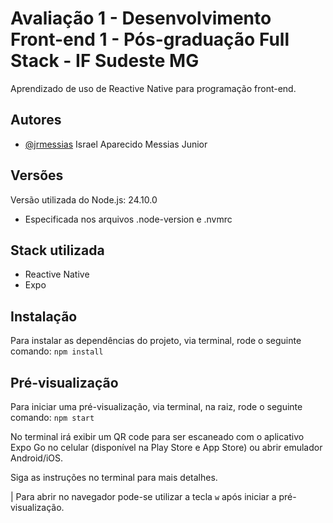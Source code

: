 
# Avaliação 1 - Desenvolvimento Front-end 1 - Pós-graduação Full Stack - IF Sudeste MG

Aprendizado de uso de Reactive Native para programação front-end.

## Autores
- [@jrmessias](https://www.github.com/jrmessias) Israel Aparecido Messias Junior

## Versões
Versão utilizada do Node.js: 24.10.0
* Especificada nos arquivos .node-version e .nvmrc

## Stack utilizada
- Reactive Native
- Expo

## Instalação

Para instalar as dependências do projeto, via terminal, rode o seguinte comando: `npm install`

## Pré-visualização

Para iniciar uma pré-visualização, via terminal, na raiz, rode o seguinte comando: `npm start`

No terminal irá exibir um QR code para ser escaneado com o aplicativo Expo Go no celular (disponível na Play Store e App Store) ou abrir emulador Android/iOS.

Siga as instruções no terminal para mais detalhes.

| Para abrir no navegador pode-se utilizar a tecla `w` após iniciar a pré-visualização.
